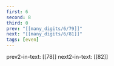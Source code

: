 ```yaml
---
first: 6
second: 8
third: 0
prev: "[[many_digits/6/79]]"
next: "[[many_digits/6/81]]"
tags: [even]
---
```

prev2-in-text: [[78]]
next2-in-text: [[82]]
